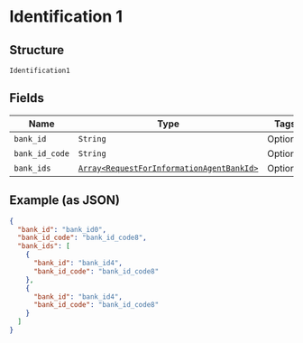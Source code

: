 
# Identification 1

## Structure

`Identification1`

## Fields

| Name | Type | Tags | Description |
|  --- | --- | --- | --- |
| `bank_id` | `String` | Optional | - |
| `bank_id_code` | `String` | Optional | - |
| `bank_ids` | [`Array<RequestForInformationAgentBankId>`](../../doc/models/request-for-information-agent-bank-id.md) | Optional | - |

## Example (as JSON)

```json
{
  "bank_id": "bank_id0",
  "bank_id_code": "bank_id_code8",
  "bank_ids": [
    {
      "bank_id": "bank_id4",
      "bank_id_code": "bank_id_code8"
    },
    {
      "bank_id": "bank_id4",
      "bank_id_code": "bank_id_code8"
    }
  ]
}
```

